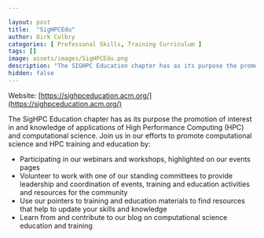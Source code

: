 ```yaml
---

layout: post
title:  "SigHPCEdu"
author: Dirk Colbry
categories: [ Professonal Skills, Training Curriculum ]
tags: []
image: assets/images/SigHPCEdu.png
description: "The SIGHPC Education chapter has as its purpose the promotion of interest in and knowledge of applications of High Performance Computing (HPC) and computational science."
hidden: false 
---
```


Website: [https://sighpceducation.acm.org/](https://sighpceducation.acm.org/) 
 
The SigHPC Education chapter has as its purpose the promotion of interest in and knowledge of applications of High Performance Computing (HPC) and computational science. Join us in our efforts to promote computational science and HPC training and education by:

* Participating in our webinars and workshops, highlighted on our events pages
* Volunteer to work with one of our standing committees to provide leadership and coordination of events, training and education activities and resources for the community
* Use our pointers to training and education materials to find resources that help to update your skills and knowledge
* Learn from and contribute to our blog on computational science education and training
